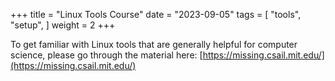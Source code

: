 +++
title = "Linux Tools Course"
date = "2023-09-05"
tags = [
    "tools",
    "setup",
]
weight = 2
+++


To get familiar with Linux tools that are generally helpful for computer science, please go through the material here:
[https://missing.csail.mit.edu/](https://missing.csail.mit.edu/)
